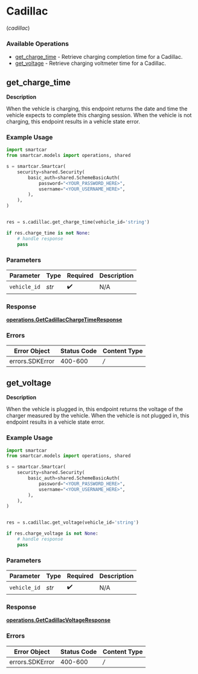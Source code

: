 # Cadillac
(*cadillac*)

### Available Operations

* [get_charge_time](#get_charge_time) - Retrieve charging completion time for a Cadillac.
* [get_voltage](#get_voltage) - Retrieve charging voltmeter time for a Cadillac.

## get_charge_time

__Description__

When the vehicle is charging, this endpoint returns the date and time the vehicle expects to complete this charging session. When the vehicle is not charging, this endpoint results in a vehicle state error.

### Example Usage

```python
import smartcar
from smartcar.models import operations, shared

s = smartcar.Smartcar(
    security=shared.Security(
        basic_auth=shared.SchemeBasicAuth(
            password="<YOUR_PASSWORD_HERE>",
            username="<YOUR_USERNAME_HERE>",
        ),
    ),
)


res = s.cadillac.get_charge_time(vehicle_id='string')

if res.charge_time is not None:
    # handle response
    pass
```

### Parameters

| Parameter          | Type               | Required           | Description        |
| ------------------ | ------------------ | ------------------ | ------------------ |
| `vehicle_id`       | *str*              | :heavy_check_mark: | N/A                |


### Response

**[operations.GetCadillacChargeTimeResponse](../../models/operations/getcadillacchargetimeresponse.md)**
### Errors

| Error Object    | Status Code     | Content Type    |
| --------------- | --------------- | --------------- |
| errors.SDKError | 400-600         | */*             |

## get_voltage

__Description__

When the vehicle is plugged in, this endpoint returns the voltage of the charger measured by the vehicle. When the vehicle is not plugged in, this endpoint results in a vehicle state error.

### Example Usage

```python
import smartcar
from smartcar.models import operations, shared

s = smartcar.Smartcar(
    security=shared.Security(
        basic_auth=shared.SchemeBasicAuth(
            password="<YOUR_PASSWORD_HERE>",
            username="<YOUR_USERNAME_HERE>",
        ),
    ),
)


res = s.cadillac.get_voltage(vehicle_id='string')

if res.charge_voltage is not None:
    # handle response
    pass
```

### Parameters

| Parameter          | Type               | Required           | Description        |
| ------------------ | ------------------ | ------------------ | ------------------ |
| `vehicle_id`       | *str*              | :heavy_check_mark: | N/A                |


### Response

**[operations.GetCadillacVoltageResponse](../../models/operations/getcadillacvoltageresponse.md)**
### Errors

| Error Object    | Status Code     | Content Type    |
| --------------- | --------------- | --------------- |
| errors.SDKError | 400-600         | */*             |
